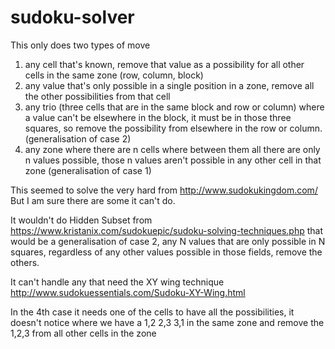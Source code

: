 # sudoku-solver
This only does two types of move
1. any cell that's known, remove that value as a possibility for all other cells in the same zone (row, column, block)
1. any value that's only possible in a single position in a zone, remove all the other possibilities from that cell
1. any trio (three cells that are in the same block and row or column) where a value can't be elsewhere in the block, it must be in those three squares, so remove the possibility from elsewhere in the row or column. (generalisation of case 2)
1. any zone where there are n cells where between them all there are only n values possible, those n values aren't possible in any other cell in that zone (generalisation of case 1)

This seemed to solve the very hard from http://www.sudokukingdom.com/
But I am sure there are some it can't do.

It wouldn't do Hidden Subset from https://www.kristanix.com/sudokuepic/sudoku-solving-techniques.php that would be a generalisation of case 2, any N values that are only possible in N squares, regardless of any other values possible in those fields, remove the others.

It can't handle any that need the XY wing technique http://www.sudokuessentials.com/Sudoku-XY-Wing.html

In the 4th case it needs one of the cells to have all the possibilities, it doesn't notice where we have a 1,2 2,3 3,1 in the same zone and remove the 1,2,3 from all other cells in the zone
